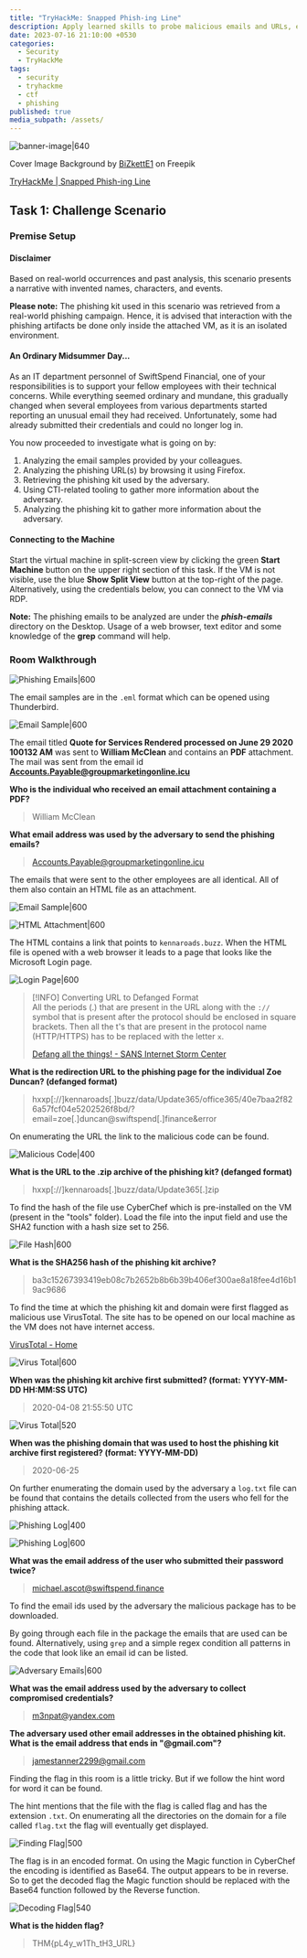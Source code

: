 ```yaml
---
title: "TryHackMe: Snapped Phish-ing Line"
description: Apply learned skills to probe malicious emails and URLs, exposing a vast phishing campaign
date: 2023-07-16 21:10:00 +0530
categories:
  - Security
  - TryHackMe
tags:
  - security
  - tryhackme
  - ctf
  - phishing
published: true
media_subpath: /assets/
---
```


![banner-image|640](images/thm-snapped-phishing-line/thm-snaped-line-banner.png)

Cover Image Background by <a href="https://www.freepik.com/free-vector/modern-business-background-with-geometric-shapes_5287944.htm#page=3&query=powerpoint%20background&position=15&from_view=search&track=ais" target="_blank" rel="noopener noreferrer">BiZkettE1</a> on Freepik

[TryHackMe \| Snapped Phish-ing Line](https://tryhackme.com/room/snappedphishingline)

## Task 1: Challenge Scenario

### Premise Setup

#### Disclaimer

Based on real-world occurrences and past analysis, this scenario presents a narrative with invented names, characters, and events.

**Please note:** The phishing kit used in this scenario was retrieved from a real-world phishing campaign. Hence, it is advised that interaction with the phishing artifacts be done only inside the attached VM, as it is an isolated environment.

#### An Ordinary Midsummer Day...

As an IT department personnel of SwiftSpend Financial, one of your responsibilities is to support your fellow employees with their technical concerns. While everything seemed ordinary and mundane, this gradually changed when several employees from various departments started reporting an unusual email they had received. Unfortunately, some had already submitted their credentials and could no longer log in.

You now proceeded to investigate what is going on by:

1. Analyzing the email samples provided by your colleagues.
2. Analyzing the phishing URL(s) by browsing it using Firefox.
3. Retrieving the phishing kit used by the adversary.
4. Using CTI-related tooling to gather more information about the adversary.
5. Analyzing the phishing kit to gather more information about the adversary.

#### Connecting to the Machine

Start the virtual machine in split-screen view by clicking the green **Start Machine** button on the upper right section of this task. If the VM is not visible, use the blue **Show Split View** button at the top-right of the page. Alternatively, using the credentials below, you can connect to the VM via RDP.

**Note:** The phishing emails to be analyzed are under the _**phish-emails**_ directory on the Desktop. Usage of a web browser, text editor and some knowledge of the **grep** command will help.

### Room Walkthrough

![Phishing Emails|600](images/thm-snapped-phishing-line/phishing-emails.png)

The email samples are in the `.eml` format which can be opened using Thunderbird. 

![Email Sample|600](images/thm-snapped-phishing-line/email-sample-1.png)

The email titled **Quote for Services Rendered processed on June 29 2020 100132 AM** was sent to **William McClean** and contains an **PDF** attachment. The mail was sent from the email id **Accounts.Payable@groupmarketingonline.icu**

**Who is the individual who received an email attachment containing a PDF?**

> William McClean

**What email address was used by the adversary to send the phishing emails?**

> Accounts.Payable@groupmarketingonline.icu

The emails that were sent to the other employees are all identical. All of them also contain an HTML file as an attachment.

![Email Sample|600](images/thm-snapped-phishing-line/email-sample-2.png)

![HTML Attachment|600](images/thm-snapped-phishing-line/html-attachment.png)

The HTML contains a link that points to `kennaroads.buzz`. When the HTML file is opened with a web browser it leads to a page that looks like the Microsoft Login page.

![Login Page|600](images/thm-snapped-phishing-line/login-page.png)

> [!INFO] Converting URL to Defanged Format  
> All the periods (.) that are present in the URL along with the `://` symbol that is present after the protocol should be enclosed in square brackets. Then all the t's that are present in the protocol name (HTTP/HTTPS) has to be replaced with the letter `x`.
> 
> [Defang all the things! - SANS Internet Storm Center](https://isc.sans.edu/diary/Defang+all+the+things/22744)

**What is the redirection URL to the phishing page for the individual Zoe Duncan? (defanged format)**

> hxxp[://]kennaroads[.]buzz/data/Update365/office365/40e7baa2f826a57fcf04e5202526f8bd/?email=zoe[.]duncan@swiftspend[.]finance&error

On enumerating the URL the link to the malicious code can be found.

![Malicious Code|400](images/thm-snapped-phishing-line/malicious-code.png)

**What is the URL to the .zip archive of the phishing kit? (defanged format)**

> hxxp[://]kennaroads[.]buzz/data/Update365[.]zip

To find the hash of the file use CyberChef which is pre-installed on the VM (present in the "tools" folder). Load the file into the input field and use the SHA2 function with a hash size set to 256.

![File Hash|600](images/thm-snapped-phishing-line/file-hash.png)

**What is the SHA256 hash of the phishing kit archive?**

> ba3c15267393419eb08c7b2652b8b6b39b406ef300ae8a18fee4d16b19ac9686

To find the time at which the phishing kit and domain were first flagged as malicious use VirusTotal. The site has to be opened on our local machine as the VM does not have internet access.

[VirusTotal - Home](https://www.virustotal.com/gui/home/upload)

![Virus Total|600](images/thm-snapped-phishing-line/virustotal.png)

**When was the phishing kit archive first submitted? (format: YYYY-MM-DD HH:MM:SS UTC)**

> 2020-04-08 21:55:50 UTC

![Virus Total|520](images/thm-snapped-phishing-line/virustotal-2.png)

**When was the phishing domain that was used to host the phishing kit archive first registered? (format: YYYY-MM-DD)**

> 2020-06-25

On further enumerating the domain used by the adversary a `log.txt` file can be found that contains the details collected from the users who fell for the phishing attack.

![Phishing Log|400](images/thm-snapped-phishing-line/phishing-log.png)

![Phishing Log|600](images/thm-snapped-phishing-line/phishing-log-2.png)

**What was the email address of the user who submitted their password twice?**

> michael.ascot@swiftspend.finance

To find the email ids used by the adversary the malicious package has to be downloaded. 

By going through each file in the package the emails that are used can be found. Alternatively, using `grep` and a simple regex condition all patterns in the code that look like an email id can be listed.

![Adversary Emails|600](images/thm-snapped-phishing-line/adversary-emails.png)

**What was the email address used by the adversary to collect compromised credentials?**

> m3npat@yandex.com

**The adversary used other email addresses in the obtained phishing kit. What is the email address that ends in "@gmail.com"?**

> jamestanner2299@gmail.com

Finding the flag in this room is a little tricky. But if we follow the hint word for word it can be found. 

The hint mentions that the file with the flag is called flag and has the extension `.txt`. On enumerating all the directories on the domain for a file called `flag.txt` the flag will eventually get displayed.

![Finding Flag|500](images/thm-snapped-phishing-line/finding-flag.png)

The flag is in an encoded format. On using the Magic function in CyberChef the encoding is identified as Base64. The output appears to be in reverse. So to get the decoded flag the Magic function should be replaced with the Base64 function followed by the Reverse function.

![Decoding Flag|540](images/thm-snapped-phishing-line/decoding-flag.png)

**What is the hidden flag?**

> THM{pL4y_w1Th_tH3_URL}
